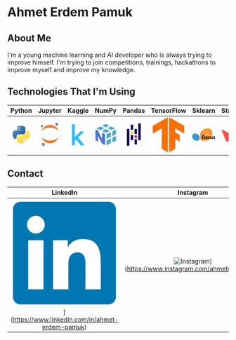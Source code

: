 # Ahmet Erdem Pamuk

## About Me

I'm a young machine learning and AI developer who is always trying to improve himself. I'm trying to join competitions, trainings, hackathons to improve myself and improve my knowledge.

## Technologies That I'm Using

| Python | Jupyter | Kaggle | NumPy | Pandas | TensorFlow | Sklearn | Streamlit | C# | .NET |
|:---:|:---:|:---:|:---:|:---:|:---:|:---:|:---:|:---:|:---:|
| ![Python](https://github.com/devicons/devicon/blob/master/icons/python/python-original.svg) | ![Jupyter](https://github.com/devicons/devicon/blob/master/icons/jupyter/jupyter-original.svg) | ![Kaggle](https://github.com/devicons/devicon/blob/master/icons/kaggle/kaggle-original.svg) | ![NumPy](https://github.com/devicons/devicon/blob/master/icons/numpy/numpy-original.svg) | ![Pandas](https://github.com/devicons/devicon/blob/master/icons/pandas/pandas-original.svg) | ![TensorFlow](https://github.com/devicons/devicon/blob/master/icons/tensorflow/tensorflow-original.svg) | ![Sklearn](https://github.com/devicons/devicon/blob/master/icons/scikitlearn/scikitlearn-original.svg) | ![Streamlit](https://github.com/devicons/devicon/blob/master/icons/streamlit/streamlit-original.svg) | ![C#](https://github.com/devicons/devicon/blob/master/icons/csharp/csharp-original.svg) | ![.NET](https://github.com/devicons/devicon/blob/master/icons/dot-net/dot-net-original.svg) |

## Contact
| Linkedln | Instagram | Kaggle | Huggingface | Discord | Medium |
|:---:|:---:|:---:|:---:|:---:|:---:|
| ![Linkedln](https://github.com/devicons/devicon/blob/master/icons/linkedin/linkedin-original.svg)](https://www.linkedin.com/in/ahmet-erdem-pamuk) | ![Instagram](https://cdn.pixabay.com/photo/2021/06/15/12/14/instagram-6338393_1280.png)](https://www.instagram.com/ahmeterdempmk) | ![Kaggle](https://github.com/devicons/devicon/blob/master/icons/kaggle/kaggle-original.svg)](https://www.kaggle.com/ahmeterdempamuk) | ![Huggingface](https://workable-application-form.s3.amazonaws.com/advanced/production/61557f91d9510741dc62e7f8/c3635b59-a3d2-444a-b636-a9d0061dcdde)](https://huggingface.co/ahmeterdempmk) | ![Discord](https://blog.pinwheel.com/hubfs/636e0a6a49cf127bf92de1e2_icon_clyde_blurple_RGB.png)](https://discord.com/users/472486824024211456) | ![Medium](https://miro.medium.com/v2/resize:fit:2400/1*6_fgYnisCa9V21mymySIvA.png)](https://medium.com/@ahmeterdempmk) |
